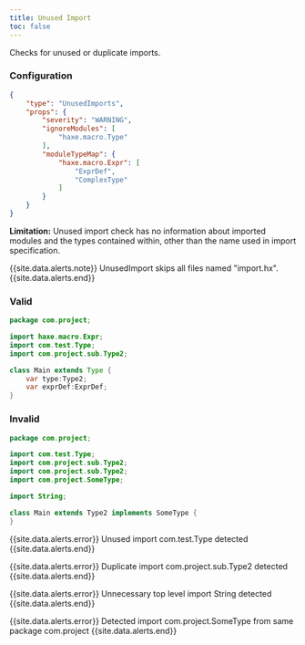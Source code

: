 ```yaml
---
title: Unused Import
toc: false
---
```


Checks for unused or duplicate imports.

### Configuration

```json
{
    "type": "UnusedImports",
    "props": {
        "severity": "WARNING",
        "ignoreModules": [
            "haxe.macro.Type"
        ],
        "moduleTypeMap": {
            "haxe.macro.Expr": [
                "ExprDef",
                "ComplexType"
            ]
        }
    }
}
```

**Limitation:** Unused import check has no information about imported modules and the types contained within, other than the name used in import specification.

{{site.data.alerts.note}} UnusedImport skips all files named "import.hx". {{site.data.alerts.end}}

### Valid

```java
package com.project;

import haxe.macro.Expr;
import com.test.Type;
import com.project.sub.Type2;

class Main extends Type {
    var type:Type2;
    var exprDef:ExprDef;
}
```

### Invalid

```java
package com.project;

import com.test.Type;
import com.project.sub.Type2;
import com.project.sub.Type2;
import com.project.SomeType;

import String;

class Main extends Type2 implements SomeType {
}
```

{{site.data.alerts.error}} Unused import com.test.Type detected {{site.data.alerts.end}}

{{site.data.alerts.error}} Duplicate import com.project.sub.Type2 detected {{site.data.alerts.end}}

{{site.data.alerts.error}} Unnecessary top level import String detected {{site.data.alerts.end}}

{{site.data.alerts.error}} Detected import com.project.SomeType from same package com.project {{site.data.alerts.end}}
